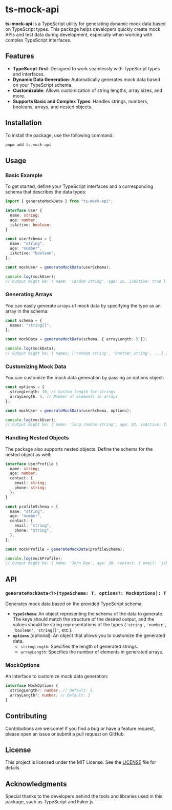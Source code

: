 # ts-mock-api

**ts-mock-api** is a TypeScript utility for generating dynamic mock data based on TypeScript types. This package helps developers quickly create mock APIs and test data during development, especially when working with complex TypeScript interfaces.

## Features

- **TypeScript-first**: Designed to work seamlessly with TypeScript types and interfaces.
- **Dynamic Data Generation**: Automatically generates mock data based on your TypeScript schema.
- **Customizable**: Allows customization of string lengths, array sizes, and more.
- **Supports Basic and Complex Types**: Handles strings, numbers, booleans, arrays, and nested objects.

## Installation

To install the package, use the following command:

```bash
pnpm add ts-mock-api
```

## Usage

### Basic Example

To get started, define your TypeScript interfaces and a corresponding schema that describes the data types:

```typescript
import { generateMockData } from "ts-mock-api";

interface User {
  name: string;
  age: number;
  isActive: boolean;
}

const userSchema = {
  name: "string",
  age: "number",
  isActive: "boolean",
};

const mockUser = generateMockData(userSchema);

console.log(mockUser);
// Output might be: { name: 'random string', age: 25, isActive: true }
```

### Generating Arrays

You can easily generate arrays of mock data by specifying the type as an array in the schema:

```typescript
const schema = {
  names: "string[]",
};

const mockData = generateMockData(schema, { arrayLength: 5 });

console.log(mockData);
// Output might be: { names: ['random string', 'another string', ...] }
```

### Customizing Mock Data

You can customize the mock data generation by passing an options object:

```typescript
const options = {
  stringLength: 10, // Custom length for strings
  arrayLength: 5, // Number of elements in arrays
};

const mockUser = generateMockData(userSchema, options);

console.log(mockUser);
// Output might be: { name: 'long random string', age: 42, isActive: false }
```

### Handling Nested Objects

The package also supports nested objects. Define the schema for the nested object as well:

```typescript
interface UserProfile {
  name: string;
  age: number;
  contact: {
    email: string;
    phone: string;
  };
}

const profileSchema = {
  name: "string",
  age: "number",
  contact: {
    email: "string",
    phone: "string",
  },
};

const mockProfile = generateMockData(profileSchema);

console.log(mockProfile);
// Output might be: { name: 'John Doe', age: 30, contact: { email: 'john.doe@example.com', phone: '123-456-7890' } }
```

## API

### `generateMockData<T>(typeSchema: T, options?: MockOptions): T`

Generates mock data based on the provided TypeScript schema.

- **`typeSchema`**: An object representing the schema of the data to generate. The keys should match the structure of the desired output, and the values should be string representations of the types (`'string'`, `'number'`, `'boolean'`, `'string[]'`, etc.).
- **`options`** (optional): An object that allows you to customize the generated data.
  - `stringLength`: Specifies the length of generated strings.
  - `arrayLength`: Specifies the number of elements in generated arrays.

### MockOptions

An interface to customize mock data generation:

```typescript
interface MockOptions {
  stringLength?: number; // Default: 5
  arrayLength?: number; // Default: 3
}
```

## Contributing

Contributions are welcome! If you find a bug or have a feature request, please open an issue or submit a pull request on GitHub.

## License

This project is licensed under the MIT License. See the [LICENSE](LICENSE) file for details.

## Acknowledgments

Special thanks to the developers behind the tools and libraries used in this package, such as TypeScript and Faker.js.
